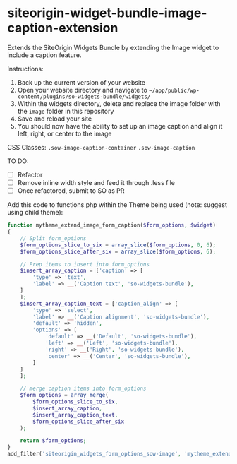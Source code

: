 # siteorigin-widget-bundle-image-caption-extension
Extends the SiteOrigin Widgets Bundle by extending the Image widget to include a caption feature.

Instructions: 

1. Back up the current version of your website
2. Open your website directory and navigate to `~/app/public/wp-content/plugins/so-widgets-bundle/widgets/`
3. Within the widgets directory, delete and replace the image folder with the `image` folder in this repository
4. Save and reload your site
5. You should now have the ability to set up an image caption and align it left, right, or center to the image

CSS Classes:
`.sow-image-caption-container`
`.sow-image-caption`

TO DO:
- [ ] Refactor
- [ ] Remove inline width style and feed it through .less file
- [ ] Once refactored, submit to SO as PR

Add this code to functions.php within the Theme being used (note: suggest using child theme):
```php
function mytheme_extend_image_form_caption($form_options, $widget)
{
    // Split form_options
    $form_options_slice_to_six = array_slice($form_options, 0, 6);
    $form_options_slice_after_six = array_slice($form_options, 6);

    // Prep items to insert into form_options
    $insert_array_caption = ['caption' => [
        'type' => 'text',
        'label' => __('Caption text', 'so-widgets-bundle'),
    ]
    ];
    $insert_array_caption_text = ['caption_align' => [
        'type' => 'select',
        'label' => __('Caption alignment', 'so-widgets-bundle'),
        'default' => 'hidden',
        'options' => [
            'default' => __('Default', 'so-widgets-bundle'),
            'left' => __('Left', 'so-widgets-bundle'),
            'right' => __('Right', 'so-widgets-bundle'),
            'center' => __('Center', 'so-widgets-bundle'),
        ]
    ]
    ];

    // merge caption items into form_options
    $form_options = array_merge(
        $form_options_slice_to_six,
        $insert_array_caption,
        $insert_array_caption_text,
        $form_options_slice_after_six
    );

    return $form_options;
}
add_filter('siteorigin_widgets_form_options_sow-image', 'mytheme_extend_image_form_caption', 10, 2);```
